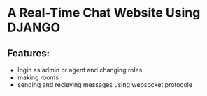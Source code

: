 # A Real-Time Chat Website Using **DJANGO**

## Features:

- login as admin or agent and changing roles
- making rooms
- sending and recieving messages using websocket protocole
